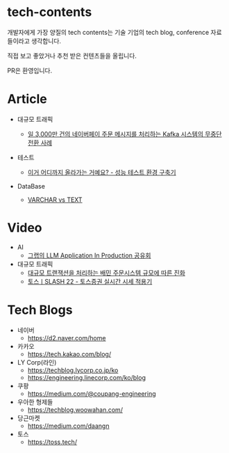 # tech-contents
개발자에게 가장 양질의 tech contents는 기술 기업의 tech blog, conference 자료들이라고 생각합니다.

직접 보고 좋았거나 추천 받은 컨텐츠들을 올립니다.

PR은 환영입니다.

# Article
- 대규모 트래픽
    - [일 3,000만 건의 네이버페이 주문 메시지를 처리하는 Kafka 시스템의 무중단 전환 사례](https://techblog.lycorp.co.jp/ko)

- 테스트
    - [이거 어디까지 올라가는 거예요? - 성능 테스트 환경 구축기](https://blog.lemonbase.team/%EB%B0%B1%EC%97%94%EB%93%9C-%EA%B8%B0%EC%88%A0%EA%B3%BC%EC%A0%9C-%EC%84%B1%EB%8A%A5-%ED%85%8C%EC%8A%A4%ED%8A%B8-%ED%99%98%EA%B2%BD-%EA%B5%AC%EC%B6%95-2f0dfd5ce9c3)

- DataBase
    - [VARCHAR vs TEXT](https://medium.com/daangn/varchar-vs-text-230a718a22a1)

# Video
- AI
    - [그랩의 LLM Application In Production 공유회](https://www.youtube.com/watch?v=980oyIufuVQ)
- 대규모 트래픽
    - [대규모 트랜잭션을 처리하는 배민 주문시스템 규모에 따른 진화](https://www.youtube.com/watch?v=704qQs6KoUk&t=3s&ab_channel=%EC%9A%B0%EC%95%84%ED%95%9C%ED%85%8C%ED%81%AC)
    - [토스ㅣSLASH 22 - 토스증권 실시간 시세 적용기](https://www.youtube.com/watch?v=WKYE-QtzO6g&list=WL&index=18&ab_channel=%ED%86%A0%EC%8A%A4)

# Tech Blogs
- 네이버
    - https://d2.naver.com/home
- 카카오
    - https://tech.kakao.com/blog/
- LY Corp(라인)
    - https://techblog.lycorp.co.jp/ko
    - https://engineering.linecorp.com/ko/blog
- 쿠팡
    - https://medium.com/@coupang-engineering
- 우아한 형제들
    - https://techblog.woowahan.com/
- 당근마켓
    - https://medium.com/daangn
- 토스
    - https://toss.tech/